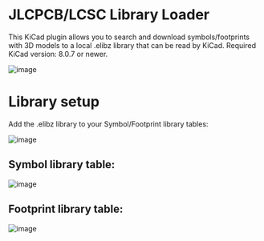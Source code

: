 # JLCPCB/LCSC Library Loader

This KiCad plugin allows you to search and download symbols/footprints with 3D models to a local .elibz library that can be read by KiCad. Required KiCad version: 8.0.7 or newer.

![image](https://github.com/user-attachments/assets/1614027b-d7c9-4eb9-8025-56134fccedac)

# Library setup

Add the .elibz library to your Symbol/Footprint library tables:

![image](https://github.com/user-attachments/assets/45583737-6747-4aa8-975c-2a90a6f192d6)

## Symbol library table:

![image](https://github.com/user-attachments/assets/a3ff3856-5637-46da-8349-0b965986680f)

## Footprint library table:

![image](https://github.com/user-attachments/assets/8512a77f-95e5-4d4f-bba6-4a2b5660e218)
